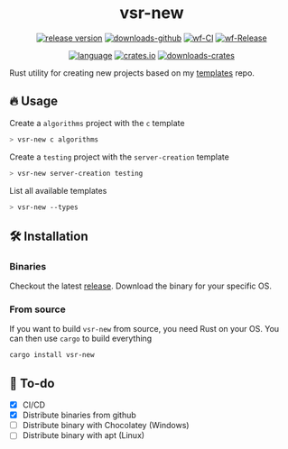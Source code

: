 <h1 align="center">
   vsr-new
</h1>

<p align="center">
    <a href="https://github.com/jhonatanmacazana/vsr-new/releases/latest"><img src="https://img.shields.io/github/v/release/jhonatanmacazana/vsr-new" alt="release version"/></a>
    <a href="https://github.com/jhonatanmacazana/vsr-new"><img src="https://img.shields.io/github/downloads/jhonatanmacazana/vsr-new/total" alt="downloads-github"/></a>
    <a href="https://github.com/jhonatanmacazana/vsr-new/actions?query=workflow%3ACI"><img src="https://img.shields.io/github/workflow/status/jhonatanmacazana/vsr-new/CI?label=CI" alt="wf-CI"/></a>
    <a href="https://github.com/jhonatanmacazana/vsr-new/actions?query=workflow%3ARelease"><img src="https://img.shields.io/github/workflow/status/jhonatanmacazana/vsr-new/Release?label=Release" alt="wf-Release"/></a>
</p>

<p align="center">
    <a href="#"><img src="https://img.shields.io/github/languages/top/jhonatanmacazana/vsr-new?color=purple" alt="language"/></a>
    <a href="https://crates.io/crates/vsr-new"><img src="https://img.shields.io/crates/v/vsr-new" alt="crates.io"/></a>
    <a href="https://crates.io/crates/vsr-new"><img src="https://img.shields.io/crates/d/vsr-new" alt="downloads-crates"/></a>
</p>

Rust utility for creating new projects based on my [templates](https://github.com/jhonatanmacazana/vscode-boilerplates) repo.

## 🔥 Usage 

Create a `algorithms` project with the `c` template

``` bash
> vsr-new c algorithms
```

Create a `testing` project with the `server-creation` template

``` bash
> vsr-new server-creation testing
```

List all available templates

``` bash
> vsr-new --types
```

##  🛠️ Installation

### Binaries

Checkout the latest [release](https://github.com/jhonatanmacazana/vsr-new/releases/latest). Download the binary for your specific OS.


### From source

If you want to build `vsr-new` from source, you need Rust on your OS. You can then use `cargo` to build everything

``` bash
cargo install vsr-new
```

## 🤔 To-do

* [x] CI/CD
* [x] Distribute binaries from github
* [ ] Distribute binary with Chocolatey (Windows)
* [ ] Distribute binary with apt (Linux)

